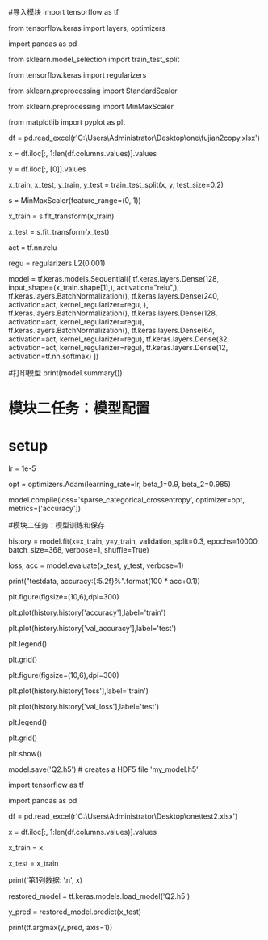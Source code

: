 #导入模块
import tensorflow as tf

from tensorflow.keras import layers, optimizers

import pandas as pd

from sklearn.model_selection import train_test_split

from tensorflow.keras import regularizers

from sklearn.preprocessing import StandardScaler

from sklearn.preprocessing import MinMaxScaler

from matplotlib import pyplot as plt

df = pd.read_excel(r'C:\Users\Administrator\Desktop\one\fujian2copy.xlsx')

x = df.iloc[:, 1:len(df.columns.values)].values

y = df.iloc[:, [0]].values

x_train, x_test, y_train, y_test = train_test_split(x, y, test_size=0.2)

s = MinMaxScaler(feature_range=(0, 1))

x_train = s.fit_transform(x_train)

x_test = s.fit_transform(x_test)

act = tf.nn.relu

regu = regularizers.L2(0.001)

model = tf.keras.models.Sequential([
    tf.keras.layers.Dense(128, input_shape=(x_train.shape[1],), activation="relu",),
    tf.keras.layers.BatchNormalization(),
    tf.keras.layers.Dense(240, activation=act, kernel_regularizer=regu, ),
    tf.keras.layers.BatchNormalization(),
    tf.keras.layers.Dense(128, activation=act, kernel_regularizer=regu),
    tf.keras.layers.BatchNormalization(),
    tf.keras.layers.Dense(64, activation=act, kernel_regularizer=regu),
    tf.keras.layers.Dense(32, activation=act, kernel_regularizer=regu),
    tf.keras.layers.Dense(12, activation=tf.nn.softmax)
])

#打印模型
print(model.summary())


# 模块二任务：模型配置
# setup
lr = 1e-5

opt = optimizers.Adam(learning_rate=lr, beta_1=0.9, beta_2=0.985)

model.compile(loss='sparse_categorical_crossentropy',
              optimizer=opt, metrics=['accuracy'])

#模块二任务：模型训练和保存

history = model.fit(x=x_train, y=y_train, validation_split=0.3, epochs=10000, batch_size=368, verbose=1, shuffle=True)

loss, acc = model.evaluate(x_test, y_test, verbose=1)

print("testdata, accuracy:{:5.2f}%".format(100 * acc+0.1))

plt.figure(figsize=(10,6),dpi=300)

plt.plot(history.history['accuracy'],label='train')

plt.plot(history.history['val_accuracy'],label='test')

plt.legend()

plt.grid()

plt.figure(figsize=(10,6),dpi=300)

plt.plot(history.history['loss'],label='train')

plt.plot(history.history['val_loss'],label='test')

plt.legend()

plt.grid()

plt.show()


model.save('Q2.h5')  # creates a HDF5 file 'my_model.h5'






import tensorflow as tf

import pandas as pd

df = pd.read_excel(r'C:\Users\Administrator\Desktop\one\test2.xlsx')

x = df.iloc[:, 1:len(df.columns.values)].values

x_train = x

x_test = x_train

print('第1列数据: \n', x)

restored_model = tf.keras.models.load_model('Q2.h5')

y_pred = restored_model.predict(x_test)

print(tf.argmax(y_pred, axis=1))

